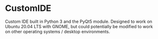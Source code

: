 # CustomIDE

Custom IDE built in Python 3 and the PyQt5 module. Designed to work on Ubuntu 20.04 LTS with GNOME, 
but could potentially be modified to work on other operating systems / desktop environments.




